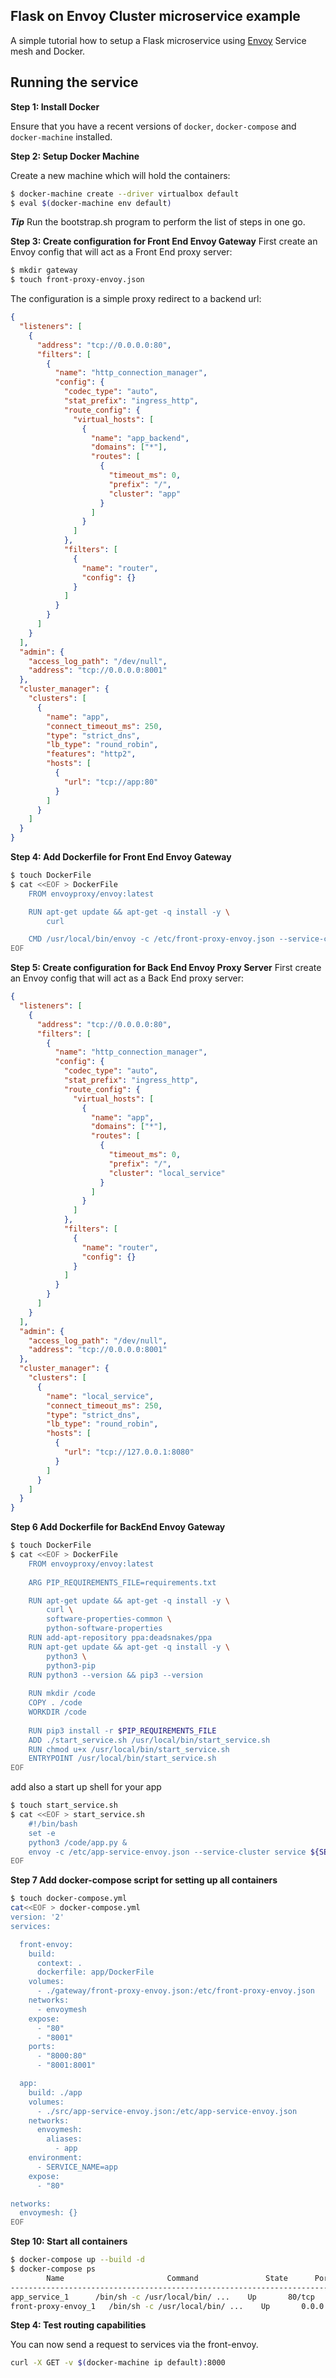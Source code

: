 Flask on Envoy Cluster microservice example
---
A simple tutorial how to setup a Flask microservice using [Envoy](https://www.envoyproxy.io/) Service mesh and Docker.

## Running the service
**Step 1: Install Docker**

Ensure that you have a recent versions of 
`docker`, `docker-compose` and `docker-machine` 
installed.

**Step 2: Setup Docker Machine**

Create a new machine which will hold the containers:

```bash
$ docker-machine create --driver virtualbox default
$ eval $(docker-machine env default)
```
_**Tip**_
Run the bootstrap.sh program to perform the list of steps in one go.


**Step 3: Create configuration for Front End Envoy Gateway**
First create an Envoy config that will act as a Front End proxy server:

```bash
$ mkdir gateway
$ touch front-proxy-envoy.json
```

The configuration is a simple proxy redirect to a backend url:

```json
{
  "listeners": [
    {
      "address": "tcp://0.0.0.0:80",
      "filters": [
        {
          "name": "http_connection_manager",
          "config": {
            "codec_type": "auto",
            "stat_prefix": "ingress_http",
            "route_config": {
              "virtual_hosts": [
                {
                  "name": "app_backend",
                  "domains": ["*"],
                  "routes": [
                    {
                      "timeout_ms": 0,
                      "prefix": "/",
                      "cluster": "app"
                    }
                  ]
                }
              ]
            },
            "filters": [
              {
                "name": "router",
                "config": {}
              }
            ]
          }
        }
      ]
    }
  ],
  "admin": {
    "access_log_path": "/dev/null",
    "address": "tcp://0.0.0.0:8001"
  },
  "cluster_manager": {
    "clusters": [
      {
        "name": "app",
        "connect_timeout_ms": 250,
        "type": "strict_dns",
        "lb_type": "round_robin",
        "features": "http2",
        "hosts": [
          {
            "url": "tcp://app:80"
          }
        ]
      }
    ]
  }
}

```

**Step 4: Add Dockerfile for Front End Envoy Gateway**

```bash
$ touch DockerFile
$ cat <<EOF > DockerFile
    FROM envoyproxy/envoy:latest

    RUN apt-get update && apt-get -q install -y \
        curl

    CMD /usr/local/bin/envoy -c /etc/front-proxy-envoy.json --service-cluster front-proxy
EOF

```

**Step 5: Create configuration for Back End Envoy Proxy Server**
First create an Envoy config that will act as a Back End proxy server:


```json
{
  "listeners": [
    {
      "address": "tcp://0.0.0.0:80",
      "filters": [
        {
          "name": "http_connection_manager",
          "config": {
            "codec_type": "auto",
            "stat_prefix": "ingress_http",
            "route_config": {
              "virtual_hosts": [
                {
                  "name": "app",
                  "domains": ["*"],
                  "routes": [
                    {
                      "timeout_ms": 0,
                      "prefix": "/",
                      "cluster": "local_service"
                    }
                  ]
                }
              ]
            },
            "filters": [
              {
                "name": "router",
                "config": {}
              }
            ]
          }
        }
      ]
    }
  ],
  "admin": {
    "access_log_path": "/dev/null",
    "address": "tcp://0.0.0.0:8001"
  },
  "cluster_manager": {
    "clusters": [
      {
        "name": "local_service",
        "connect_timeout_ms": 250,
        "type": "strict_dns",
        "lb_type": "round_robin",
        "hosts": [
          {
            "url": "tcp://127.0.0.1:8080"
          }
        ]
      }
    ]
  }
}

```

**Step 6 Add Dockerfile for BackEnd Envoy Gateway**

```bash
$ touch DockerFile
$ cat <<EOF > DockerFile
    FROM envoyproxy/envoy:latest
    
    ARG PIP_REQUIREMENTS_FILE=requirements.txt

    RUN apt-get update && apt-get -q install -y \
        curl \
        software-properties-common \
        python-software-properties
    RUN add-apt-repository ppa:deadsnakes/ppa
    RUN apt-get update && apt-get -q install -y \
        python3 \
        python3-pip
    RUN python3 --version && pip3 --version
    
    RUN mkdir /code
    COPY . /code
    WORKDIR /code
    
    RUN pip3 install -r $PIP_REQUIREMENTS_FILE
    ADD ./start_service.sh /usr/local/bin/start_service.sh
    RUN chmod u+x /usr/local/bin/start_service.sh
    ENTRYPOINT /usr/local/bin/start_service.sh
EOF
```

add also a start up shell for your app

```bash
$ touch start_service.sh
$ cat <<EOF > start_service.sh
    #!/bin/bash
    set -e
    python3 /code/app.py &
    envoy -c /etc/app-service-envoy.json --service-cluster service ${SERVICE_NAME}
EOF

```

**Step 7 Add docker-compose script for setting up all containers**

```bash
$ touch docker-compose.yml
cat<<EOF > docker-compose.yml
version: '2'
services:

  front-envoy:
    build:
      context: .
      dockerfile: app/DockerFile
    volumes:
      - ./gateway/front-proxy-envoy.json:/etc/front-proxy-envoy.json
    networks:
      - envoymesh
    expose:
      - "80"
      - "8001"
    ports:
      - "8000:80"
      - "8001:8001"

  app:
    build: ./app
    volumes:
      - ./src/app-service-envoy.json:/etc/app-service-envoy.json
    networks:
      envoymesh:
        aliases:
          - app
    environment:
      - SERVICE_NAME=app
    expose:
      - "80"

networks:
  envoymesh: {}
EOF
```


**Step 10: Start all containers**

```bash
$ docker-compose up --build -d
$ docker-compose ps
        Name                       Command               State      Ports
-------------------------------------------------------------------------------------------------------------
app_service_1      /bin/sh -c /usr/local/bin/ ...    Up       80/tcp
front-proxy-envoy_1   /bin/sh -c /usr/local/bin/ ...    Up       0.0.0.0:8000->80/tcp, 0.0.0.0:8001->8001/tcp
```

**Step 4: Test routing capabilities**

You can now send a request to services 
via the front-envoy.

```bash
curl -X GET -v $(docker-machine ip default):8000
```